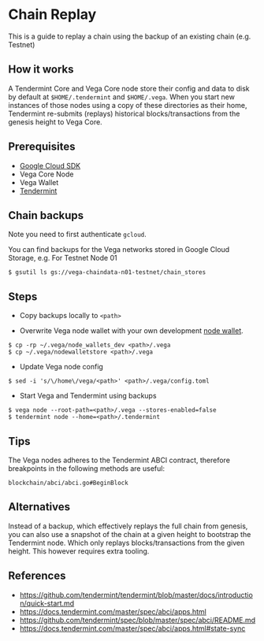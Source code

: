 # Chain Replay

This is a guide to replay a chain using the backup of an existing chain (e.g. Testnet)

## How it works

A Tendermint Core and Vega Core node store their config and data to disk by default at `$HOME/.tendermint` and `$HOME/.vega`. When you start new instances of those nodes using a copy of these directories as their home, Tendermint re-submits (replays) historical blocks/transactions from the genesis height to Vega Core.

## Prerequisites

- [Google Cloud SDK ][gcloud]
- Vega Core Node
- Vega Wallet
- [Tendermint][tendermint]

## Chain backups

Note you need to first authenticate `gcloud`.

You can find backups for the Vega networks stored in Google Cloud Storage, e.g. For Testnet Node 01

```
$ gsutil ls gs://vega-chaindata-n01-testnet/chain_stores
```

## Steps

- Copy backups locally to `<path>`

- Overwrite Vega node wallet with your own development [node wallet][wallet]. 

```
$ cp -rp ~/.vega/node_wallets_dev <path>/.vega
$ cp ~/.vega/nodewalletstore <path>/.vega
```

- Update Vega node config

```
$ sed -i 's/\/home\/vega/<path>' <path>/.vega/config.toml
```

- Start Vega and Tendermint using backups

```
$ vega node --root-path=<path>/.vega --stores-enabled=false
$ tendermint node --home=<path>/.tendermint
```


## Tips

The Vega nodes adheres to the Tendermint ABCI contract, therefore breakpoints in the following methods are useful:

```
blockchain/abci/abci.go#BeginBlock
```

## Alternatives

Instead of a backup, which effectively replays the full chain from genesis, you can also use a snapshot of the chain at a given height to bootstrap the Tendermint node. Which only replays blocks/transactions from the given height. This however requires extra tooling.

## References

- https://github.com/tendermint/tendermint/blob/master/docs/introduction/quick-start.md
- https://docs.tendermint.com/master/spec/abci/apps.html
- https://github.com/tendermint/spec/blob/master/spec/abci/README.md
- https://docs.tendermint.com/master/spec/abci/apps.html#state-sync

[wallet]: https://github.com/vegaprotocol/vega#configuration
[gcloud]: https://cloud.google.com/sdk/docs/install
[tendermint]: https://github.com/tendermint/tendermint/blob/master/docs/introduction/install.md